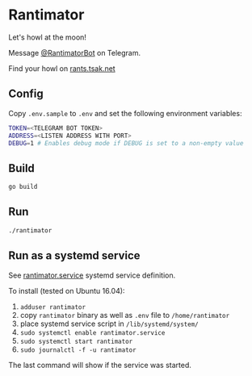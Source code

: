 # Rantimator

Let's howl at the moon!

Message [@RantimatorBot](http://t.me/RantimatorBot) on Telegram.

Find your howl on [rants.tsak.net](https://rants.tsak.net)

## Config

Copy `.env.sample` to `.env` and set the following environment variables:

```bash
TOKEN=<TELEGRAM BOT TOKEN>
ADDRESS=<LISTEN ADDRESS WITH PORT>
DEBUG=1 # Enables debug mode if DEBUG is set to a non-empty value
```

## Build

```bash
go build
```

## Run

```bash
./rantimator
```

## Run as a systemd service

See [rantimator.service](rantimator.service) systemd service definition.

To install (tested on Ubuntu 16.04):

1. `adduser rantimator`
2. copy `rantimator` binary as well as `.env` file to `/home/rantimator`
3. place systemd service script in `/lib/systemd/system/`
4. `sudo systemctl enable rantimator.service`
5. `sudo systemctl start rantimator`
6. `sudo journalctl -f -u rantimator`

The last command will show if the service was started.
